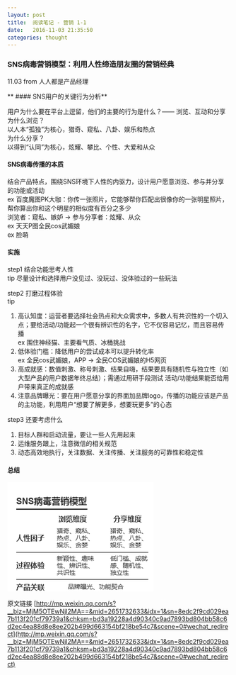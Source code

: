 ```yaml
---
layout: post
title:  阅读笔记 - 营销 1-1
date:   2016-11-03 21:35:50
categories: thought
---
```


### SNS病毒营销模型：利用人性缔造朋友圈的营销经典
11.03 from 人人都是产品经理

** #### SNS用户的关键行为分析**     

用户为什么要在平台上逗留，他们的主要的行为是什么？—— 浏览、互动和分享   
为什么浏览？  
以人本“孤独”为核心，猎奇、窥私、八卦、娱乐和热点  
为什么分享？  
以得到“认同”为核心，炫耀、攀比、个性、大爱和从众  

#### SNS病毒传播的本质   

结合产品特点，围绕SNS环境下人性的内驱力，设计用户愿意浏览、参与并分享的功能或活动    
ex 百度魔图PK大咖：你传一张照片，它能够帮你匹配出很像你的一张明星照片，帮你算出你和这个明星的相似度有百分之多少    
浏览者：窥私、嫉妒 -> 参与分享者：炫耀、从众  
ex 天天P图全民cos武媚娘  
ex 脸萌  

#### 实施   

step1 结合功能思考人性  
tip 尽量设计和选择用户没见过、没玩过、没体验过的一些玩法  

step2 打磨过程体验  
tip   
1. 高认知度：运营者要选择社会热点和大众需求中，多数人有共识性的一个切入点；要给活动/功能起一个很有辨识性的名字，它不仅容易记忆，而且容易传播    
ex 围住神经猫、主要看气质、冰桶挑战  
2. 低体验门槛：降低用户的尝试成本可以提升转化率    
ex 全民cos武媚娘，APP -> 全民COS武媚娘的H5网页  
3. 高成就感：数值刺激、称号刺激、结果自嗨，结果要具有随机性与独立性（如大型产品的用户数据年终总结）；需通过用研手段测试 活动/功能结果能否给用户带来真正的成就感   
4. 注意品牌曝光：要在用户愿意分享的界面加品牌logo，传播的功能应该是产品的主功能，利用用户“想要了解更多，想要玩更多”的心态  

step3 还要考虑什么  
1. 目标人群和启动流量，要让一些人先用起来  
2. 运维服务跟上，注意微信的相关规范  
3. 动态高效地执行，关注数据、关注传播、关注服务的可靠性和稳定性  

#### 总结  

![SNS病毒营销模型](/image/SNS病毒营销模型.png)  

原文链接 [http://mp.weixin.qq.com/s?__biz=MjM5OTEwNjI2MA==&mid=2651732633&idx=1&sn=8edc2f9cd029ea7b113f201cf79739a1&chksm=bd3a19228a4d90340c9ad7893bd804bb58c6d2ec4ea88d8e8ee202b499d663154bf218be54c7&scene=0#wechat_redirect](http://mp.weixin.qq.com/s?__biz=MjM5OTEwNjI2MA==&mid=2651732633&idx=1&sn=8edc2f9cd029ea7b113f201cf79739a1&chksm=bd3a19228a4d90340c9ad7893bd804bb58c6d2ec4ea88d8e8ee202b499d663154bf218be54c7&scene=0#wechat_redirect)
